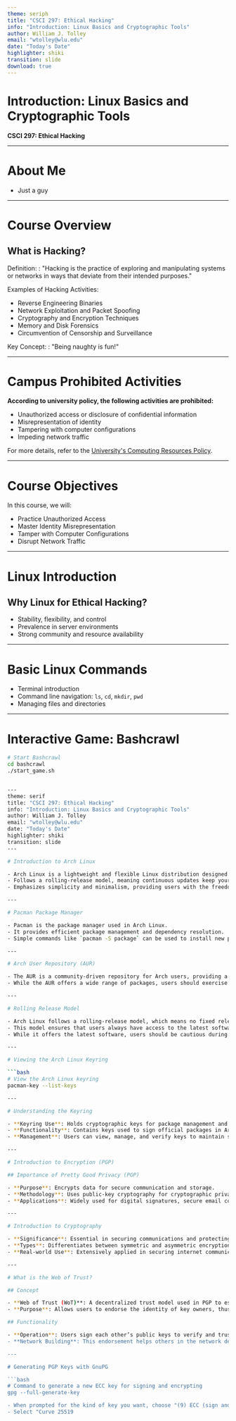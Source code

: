 ```yaml
---
theme: seriph
title: "CSCI 297: Ethical Hacking"
info: "Introduction: Linux Basics and Cryptographic Tools"
author: William J. Tolley
email: "wtolley@wlu.edu"
date: "Today's Date"
highlighter: shiki
transition: slide
download: true
---
```


# Introduction: Linux Basics and Cryptographic Tools

**CSCI 297: Ethical Hacking**

---

# About Me

- Just a guy

---

# Course Overview

## What is Hacking?

Definition:
: "Hacking is the practice of exploring and manipulating systems or networks in ways that deviate from their intended purposes."

Examples of Hacking Activities:
- Reverse Engineering Binaries
- Network Exploitation and Packet Spoofing
- Cryptography and Encryption Techniques
- Memory and Disk Forensics
- Circumvention of Censorship and Surveillance

Key Concept:
: "Being naughty is fun!"

---

# Campus Prohibited Activities

**According to university policy, the following activities are prohibited:**

- Unauthorized access or disclosure of confidential information
- Misrepresentation of identity
- Tampering with computer configurations
- Impeding network traffic

For more details, refer to the [University's Computing Resources Policy](https://my.wlu.edu/general-counsel/code-of-policies/confidentiality-and-information-security/computing-resources-network-website-and-email-use-policy).

---

# Course Objectives

In this course, we will:
- Practice Unauthorized Access
- Master Identity Misrepresentation
- Tamper with Computer Configurations
- Disrupt Network Traffic

---

# Linux Introduction

## Why Linux for Ethical Hacking?

- Stability, flexibility, and control
- Prevalence in server environments
- Strong community and resource availability

---

# Basic Linux Commands

- Terminal introduction
- Command line navigation: `ls`, `cd`, `mkdir`, `pwd`
- Managing files and directories

---

# Interactive Game: Bashcrawl

```bash
# Start Bashcrawl
cd bashcrawl
./start_game.sh


---
theme: serif
title: "CSCI 297: Ethical Hacking"
info: "Introduction: Linux Basics and Cryptographic Tools"
author: William J. Tolley
email: "wtolley@wlu.edu"
date: "Today's Date"
highlighter: shiki
transition: slide
---

# Introduction to Arch Linux

- Arch Linux is a lightweight and flexible Linux distribution designed for simplicity and customization.
- Follows a rolling-release model, meaning continuous updates keep your system current.
- Emphasizes simplicity and minimalism, providing users with the freedom to build their system exactly how they need it.

---

# Pacman Package Manager

- Pacman is the package manager used in Arch Linux.
- It provides efficient package management and dependency resolution.
- Simple commands like `pacman -S package` can be used to install new packages.

---

# Arch User Repository (AUR)

- The AUR is a community-driven repository for Arch users, providing a vast collection of user-contributed packages.
- While the AUR offers a wide range of packages, users should exercise caution and review PKGBUILD scripts for security and compatibility before installation.

---

# Rolling Release Model

- Arch Linux follows a rolling-release model, which means no fixed release cycles.
- This model ensures that users always have access to the latest software and security patches.
- While it offers the latest software, users should be cautious during updates to avoid potential system breakages.

---

# Viewing the Arch Linux Keyring

```bash
# View the Arch Linux keyring
pacman-key --list-keys

---

# Understanding the Keyring

- **Keyring Use**: Holds cryptographic keys for package management and authentication.
- **Functionality**: Contains keys used to sign official packages in Arch Linux, ensuring their authenticity and integrity.
- **Management**: Users can view, manage, and verify keys to maintain system security.

---

# Introduction to Encryption (PGP)

## Importance of Pretty Good Privacy (PGP)

- **Purpose**: Encrypts data for secure communication and storage.
- **Methodology**: Uses public-key cryptography for cryptographic privacy and authentication.
- **Applications**: Widely used for digital signatures, secure email communications, and file encryption.

---

# Introduction to Cryptography

- **Significance**: Essential in securing communications and protecting data from unauthorized access.
- **Types**: Differentiates between symmetric and asymmetric encryption.
- **Real-world Use**: Extensively applied in securing internet communications and protecting sensitive data.

---

# What is the Web of Trust?

## Concept

- **Web of Trust (WoT)**: A decentralized trust model used in PGP to establish the credibility of public key bindings.
- **Purpose**: Allows users to endorse the identity of key owners, thus extending trust.

## Functionality

- **Operation**: Users sign each other’s public keys to verify and trust the owner's identity.
- **Network Building**: This endorsement helps others in the network decide whom to trust.

---

# Generating PGP Keys with GnuPG

```bash
# Command to generate a new ECC key for signing and encrypting
gpg --full-generate-key

- When prompted for the kind of key you want, choose "(9) ECC (sign and encrypt)".
- Select "Curve 25519
